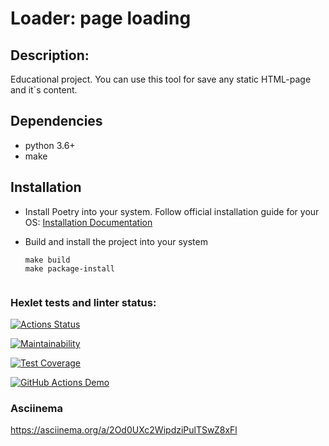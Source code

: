 # Loader: page loading
## Description:

Educational project.
You can use this tool for save any static HTML-page and it`s content.

## Dependencies

- python 3.6+
- make

## Installation

- Install Poetry into your system. Follow official installation guide for your OS: 
  [Installation Documentation](https://python-poetry.org/docs/#installation)

- Build and install the project into your system
  ```
  make build
  make package-install


### Hexlet tests and linter status:
[![Actions Status](https://github.com/foxy-chay/python-project-lvl3/workflows/hexlet-check/badge.svg)](https://github.com/foxy-chay/python-project-lvl3/actions)

[![Maintainability](https://api.codeclimate.com/v1/badges/fd8c1d51b5d2d6723f8b/maintainability)](https://codeclimate.com/github/foxy-chay/python-project-lvl3/maintainability)

[![Test Coverage](https://api.codeclimate.com/v1/badges/fd8c1d51b5d2d6723f8b/test_coverage)](https://codeclimate.com/github/foxy-chay/python-project-lvl3/test_coverage)

[![GitHub Actions Demo](https://github.com/foxy-chay/python-project-lvl3/actions/workflows/github-actions-demo.yml/badge.svg)](https://github.com/foxy-chay/python-project-lvl3/actions/workflows/github-actions-demo.yml)

### Asciinema
https://asciinema.org/a/2Od0UXc2WipdziPulTSwZ8xFl